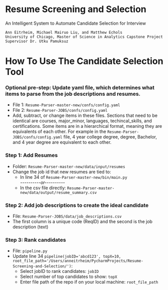 # Resume Screening and Selection
An Intelligent System to Automate Candidate Selection for Interview

    Ann Eitrheim, Michael Mairuo Liu, and Matthew Echols  
    University of Chicago, Master of Science in Analytics Capstone Project  
    Supervisor Dr. Utku Pamuksuz  



# How To Use The Candidate Selection Tool

### Optional pre-step: Update yaml file, which determines what items to parse from the job descriptions and resumes.
-	File 1: `Resume-Parser-master-new/confs/config.yaml`
-	File 2: `Resume-Parser-JOBS/confs/config.yaml`
-	Add, subtract, or change items in these files. Sections that need to be identical are courses, major_minor, languages, techincal_skills, and certifications. Some items are in a hierarchical format, meaning they are equivalents of each other. For example in the  `Resume-Parser-JOBS/confs/config.yaml` file, 4 year college degree, degree, Bachelor, and 4 year degree are equivalent to each other.
### Step 1: Add Resumes
-	Folder: `Resume-Parser-master-new/data/input/resumes`
-   Change the job id that new resumes are tied to:
    -   In line 34 of `Resume-Parser-master-new/bin/main.py `   
    *----------or----------*    
    -   In the csv file directly: `Resume-Parser-master-new/data/output/resume_summary.csv`
### Step 2: Add job descriptions to create the ideal candidate
-	File: `Resume-Parser-JOBS/data/job_descriptions.csv`
-	The first column is a unique code (ReqID) and the second is the job description (text)
### Step 3: Rank candidates
-	File: `pipeline.py`
-	Update line 34 `pipeline(jobID='abcd123', topX=10, root_file_path='/Users/anneitrheim/PycharmProjects/Resume-Screening-and-Selection/')`:
    -   Select jobID to rank candidates: `jobID`   
    -   Select number of top candidates to show: `topX`   
    -   Enter file path of the repo if on your local machine: `root_file_path`
